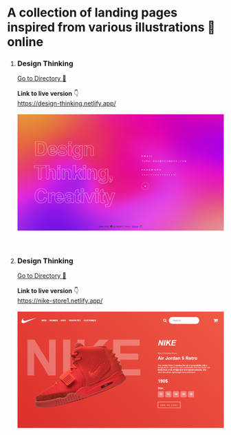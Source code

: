 # A collection of landing pages inspired from various illustrations 🌈 online

1. ### **Design Thinking** <br>

    [ Go to Directory 📂](https://github.com/pulkit-jasti/website-landing-page-projects/tree/master/Design-Thinking) <br><br>
    **Link to live version** 👇 <br>
    https://design-thinking.netlify.app/ <br><br>
    ![](Design-Thinking/images/design-thinking.PNG)
    <br><br><br>

2. ### **Design Thinking** <br>
    [Go to Directory 📂](https://github.com/pulkit-jasti/website-landing-page-projects/tree/master/Nike-Store) <br><br>
    **Link to live version** 👇 <br>
    https://nike-store1.netlify.app/ <br><br>
    ![](Nike-Store/Screenshot.PNG)
    <br><br><br>
